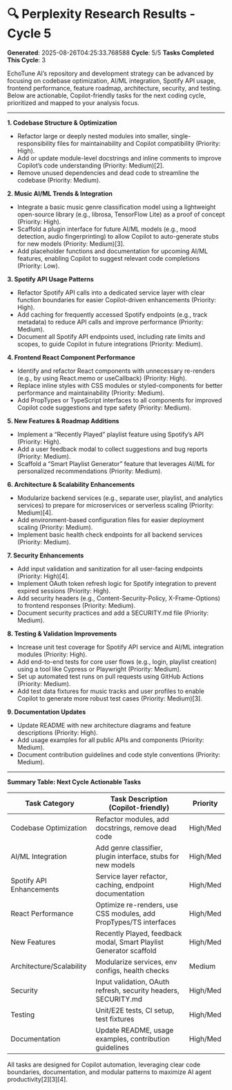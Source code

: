 # 🔍 Perplexity Research Results - Cycle 5

**Generated**: 2025-08-26T04:25:33.768588
**Cycle**: 5/5
**Tasks Completed This Cycle**: 3

EchoTune AI’s repository and development strategy can be advanced by focusing on codebase optimization, AI/ML integration, Spotify API usage, frontend performance, feature roadmap, architecture, security, and testing. Below are actionable, Copilot-friendly tasks for the next coding cycle, prioritized and mapped to your analysis focus.

---

**1. Codebase Structure & Optimization**
- Refactor large or deeply nested modules into smaller, single-responsibility files for maintainability and Copilot compatibility (Priority: High).
- Add or update module-level docstrings and inline comments to improve Copilot’s code understanding (Priority: Medium)[2].
- Remove unused dependencies and dead code to streamline the codebase (Priority: Medium).

**2. Music AI/ML Trends & Integration**
- Integrate a basic music genre classification model using a lightweight open-source library (e.g., librosa, TensorFlow Lite) as a proof of concept (Priority: High).
- Scaffold a plugin interface for future AI/ML models (e.g., mood detection, audio fingerprinting) to allow Copilot to auto-generate stubs for new models (Priority: Medium)[3].
- Add placeholder functions and documentation for upcoming AI/ML features, enabling Copilot to suggest relevant code completions (Priority: Low).

**3. Spotify API Usage Patterns**
- Refactor Spotify API calls into a dedicated service layer with clear function boundaries for easier Copilot-driven enhancements (Priority: High).
- Add caching for frequently accessed Spotify endpoints (e.g., track metadata) to reduce API calls and improve performance (Priority: Medium).
- Document all Spotify API endpoints used, including rate limits and scopes, to guide Copilot in future integrations (Priority: Medium).

**4. Frontend React Component Performance**
- Identify and refactor React components with unnecessary re-renders (e.g., by using React.memo or useCallback) (Priority: High).
- Replace inline styles with CSS modules or styled-components for better performance and maintainability (Priority: Medium).
- Add PropTypes or TypeScript interfaces to all components for improved Copilot code suggestions and type safety (Priority: Medium).

**5. New Features & Roadmap Additions**
- Implement a “Recently Played” playlist feature using Spotify’s API (Priority: High).
- Add a user feedback modal to collect suggestions and bug reports (Priority: Medium).
- Scaffold a “Smart Playlist Generator” feature that leverages AI/ML for personalized recommendations (Priority: Medium).

**6. Architecture & Scalability Enhancements**
- Modularize backend services (e.g., separate user, playlist, and analytics services) to prepare for microservices or serverless scaling (Priority: Medium)[4].
- Add environment-based configuration files for easier deployment scaling (Priority: Medium).
- Implement basic health check endpoints for all backend services (Priority: Medium).

**7. Security Enhancements**
- Add input validation and sanitization for all user-facing endpoints (Priority: High)[4].
- Implement OAuth token refresh logic for Spotify integration to prevent expired sessions (Priority: High).
- Add security headers (e.g., Content-Security-Policy, X-Frame-Options) to frontend responses (Priority: Medium).
- Document security practices and add a SECURITY.md file (Priority: Medium).

**8. Testing & Validation Improvements**
- Increase unit test coverage for Spotify API service and AI/ML integration modules (Priority: High).
- Add end-to-end tests for core user flows (e.g., login, playlist creation) using a tool like Cypress or Playwright (Priority: Medium).
- Set up automated test runs on pull requests using GitHub Actions (Priority: Medium).
- Add test data fixtures for music tracks and user profiles to enable Copilot to generate more robust test cases (Priority: Medium)[3].

**9. Documentation Updates**
- Update README with new architecture diagrams and feature descriptions (Priority: High).
- Add usage examples for all public APIs and components (Priority: Medium).
- Document contribution guidelines and code style conventions (Priority: Medium).

---

**Summary Table: Next Cycle Actionable Tasks**

| Task Category                | Task Description (Copilot-friendly)                                  | Priority  |
|------------------------------|---------------------------------------------------------------------|-----------|
| Codebase Optimization        | Refactor modules, add docstrings, remove dead code                  | High/Med  |
| AI/ML Integration            | Add genre classifier, plugin interface, stubs for new models        | High/Med  |
| Spotify API Enhancements     | Service layer refactor, caching, endpoint documentation             | High/Med  |
| React Performance            | Optimize re-renders, use CSS modules, add PropTypes/TS interfaces   | High/Med  |
| New Features                 | Recently Played, feedback modal, Smart Playlist Generator scaffold  | High/Med  |
| Architecture/Scalability     | Modularize services, env configs, health checks                     | Medium    |
| Security                     | Input validation, OAuth refresh, security headers, SECURITY.md      | High/Med  |
| Testing                      | Unit/E2E tests, CI setup, test fixtures                            | High/Med  |
| Documentation                | Update README, usage examples, contribution guidelines              | High/Med  |

All tasks are designed for Copilot automation, leveraging clear code boundaries, documentation, and modular patterns to maximize AI agent productivity[2][3][4].